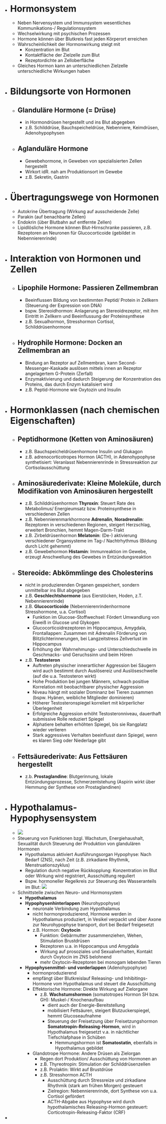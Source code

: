 - # Hormonsystem
    - Neben Nervensystem und Immunsystem wesentliches Kommunikations-/ Regulationssystem
    - Wechselwirkung mit psychischen Prozessen
    - Hormone können über Blutkreis fast jeden Körperort erreichen
    - Wahrscheinlichkeit der Hormonwirkung steigt mit
        - Konzentration im Blut
        - Kontaktfläche der Zielzelle zum Blut
        - Rezeptordichte an Zelloberfläche
    - Gleiches Hormon kann an unterschiedlichen Zielzelle unterschiedliche Wirkungen haben
- # Bildungsorte von Hormonen
    - ## Glanduläre Hormone (= Drüse)
        - in Hormondrüsen hergestellt und ins Blut abgegeben
        - z.B. Schilddrüse, Bauchspeicheldrüse, Nebenniere, Keimdrüsen, Adenohypophysen
    - ## Aglanduläre Hormone
        - Gewebehormone, in Geweben von spezialisierten Zellen hergestellt
        - Wirkort idR. nah am Produktionsort im Gewebe
        - z.B. Sekretin, Gastrin
- # Übertragungswege von Hormonen
    - Autokrine Übertragung (Wirkung auf ausscheidende Zelle)
    - Parakin (auf benachbarte Zellen)
    - Endokrin (über Blutbahn auf entfernte Zellen)
    - Lipidlösliche Hormone können Blut-Hirnschranke passieren, z.B. Rezeptoren an Neuronen für Glucocorticoide (gebildet in Nebennierenrinde)
- # Interaktion von Hormonen und Zellen
    - ## Lipophile Hormone: Passieren Zellmembran
        - Beeinflussen Bildung von bestimmten Peptid/ Protein in Zellkern (Steuerung der Expression von DNA)
        - bspw. Stereoidhormon: Anlagerung an Stereoidrezeptor, mit ihm Eintritt in Zellkern und Beeinflussung der Proteinsynthese
        - z.B. Sexualhormon, Stresshormon Cortisol, Schilddrüsenhormone
    - ## Hydrophile Hormone: Docken an Zellmembran an
        - Bindung an Rezeptor auf Zellmembran, kann Second-Messenger-Kaskade auslösen mittels innen an Rezeptor angelagertem G-Protein (Zerfall)
        - Enzymaktivierung und dadurch Steigerung der Konzentration des Proteins, das durch Enzym katalisiert wird
        - z.B. Peptid-Hormone wie Oxytozin und Insulin
- # Hormonklassen (nach chemischen Eigenschaften)
    - ## Peptidhormone (Ketten von Aminosäuren)
        - z.B. Bauchspeicheldrüsenhormone Insulin und Glukagon
        - z.B. adrenocorticotropes Hormon (ACTH), in Adenohypophyse synthetisiert: Veranlasst Nebennierenrinde in Stressreaktion zur Cortisolausschüttung
    - ## Aminosäurederivate: Kleine Moleküle, durch Modifikation von Aminosäuren hergestellt
        - z.B. Schilddrüsenhormon **Thyroxin**: Steuert Rate des Metabolimus/ Energieumsatz bzw. Proteinsynthese in verschiedenen Zellen
        - z.B. Nebennierenmarkhormone **Adrenalin**, **Noradrenalin**: Rezeptoren in verschiedenen Regionen, steigert Herzschlag, erweitert Bronchien, hemmt Magen-Darm-Trakt
        - z.B. Zirbeldrüsenhormon **Melatonin**: (De-) aktivierung verschiedener Organsysteme im Tag-/ Nachtrhythmus (Bildung durch Licht gehemmt)
        - z.B. Gewebehormon **Histamin**: Immunreaktion im Gewebe, erzeugt Anschwellung des Gewebes in Entzündungsreaktion
    - ## Stereoide: Abkömmlinge des Cholesterins
        - nicht in produzierenden Organen gespeichert, sondern unmittelbar ins Blut abgegeben
        - z.B. **Geschlechtshormone** (aus Eierstöcken, Hoden, z.T. Nebennierenrinde)
        - z.B. **Glucocorticoide** (Nebennierenrindenhormone Stresshormone, u.a. Cortisol)
            - Funktion im Glucose-Stoffwechsel: Fördert Umwandlung von Eiweiß in Glucose und Glykogen
            - Glucocorticoidrezeptoren im Hippocampus, Amygdala, Frontallappen: Zusammen mit Adrenalin Förderung von Blitzlichterinnerungen, bei Langzeitstress Zellverlust im Hippocampus
            - Erhöhung der Wahrnehmungs- und Unterschiedschwelle im Geschmacks- und Geruchssinn und beim Hören
        - z.B. **Testosteron**
            - Auftreten physischer innerartlicher Aggression bei Säugern wird auch bestimmt durch Auslösereiz und Auslöseschwelle (auf die u.a. Testosteron wirkt)
            - Hohe Produktion bei jungen Männern, schwach positive Korrelation mit beobachtbarer physischer Aggression
            - Niveau hängt mit sozialer Dominanz bei Tieren zusammen (bspw. Hyänen, weibliche Mitglieder dominieren)
            - Höherer Testosteronspiegel korreliert mit körperlicher Überlegenheit
            - Erfolgreiche Aggression erhöht Testosteronniveau, dauerthaft submissive Rolle reduziert Spiegel
            - Alphatiere behalten erhöhten Spiegel, bis sie Rangplatz wieder verlieren
            - Stark aggressives Verhalten beeinflusst dann Spiegel, wenn es klaren Sieg oder Niederlage gibt
    - ## Fettsäurederivate: Aus Fettsäuren hergestellt
        - z.b. **Prostaglandine**: Blutgerinnung, lokale Entzündungsprozesse, Schmerzentstehung (Aspirin wirkt über Hemmung der Synthese von Prostaglandinen)
- # Hypothalamus-Hypophysensystem
    - ![](https://firebasestorage.googleapis.com/v0/b/firescript-577a2.appspot.com/o/imgs%2Fapp%2Fssoenksen%2FkhCIsI4HwM.png?alt=media&token=66940482-bd65-4151-b613-6a123cdf32ae)
    - Steuerung von Funktionen bzgl. Wachstum, Energiehaushalt, Sexualität durch Steuerung der Produktion von glandulären Hormonen
        - Hypothalamus aktiviert Ausführungsorgan Hypophyse: Nach Bedarf (ZNS), nach Zeit (z.B. zirkadiane Rhythmik, Menstruationszyklus)
        - Regulation durch negative Rückkopplung: Konzentration im Blut oder Wirkung wird registriert, Ausschüttung reguliert
        - Bspw. hormoneller Regelkreis zur Steuerung des Wasseranteils im Blut: ![](https://firebasestorage.googleapis.com/v0/b/firescript-577a2.appspot.com/o/imgs%2Fapp%2Fssoenksen%2F2_G6nWjSn_.png?alt=media&token=556c2b49-39c2-4ed9-900b-bc6fd41786fd)
    - Schnittstelle zwischen Neuro- und Hormonsystem
        - **Hypothalamus**
        - **Hypophysenhinterlappen** (Neurohypophyse)
            - neuronale Verbindung zum Hypothalamus
            - nicht hormonproduzierend, Hormone werden in Hypothalamus produziert, in Vesikel verpackt und über Axone zur Neurohypophyse transport, dort bei Bedarf freigesetzt
            - z.B. Hormon: **Oxytocin**
                - Funktion: Gebärmutter zusammenziehen, Wehen, Stimulation Brustdrüsen
                - Rezeptoren u.a. in Hippocampus und Amygdala
                - Wirkung auf prosoziales und Sexualverhalten, Kontakt durch Oxytocin im ZNS belohnend
                - mehr Oxytocin-Rezeptoren bei monogam lebenden Tieren
        - **Hypophysenmittel- und vorderlappen** (Adenohypophyse)
            - hormonproduzierend
            - empfängt über Blutkreislauf Releasing- und Inhibitings-Hormone vom Hypothalamus und steuert die Ausschüttung
            - Effektorische Hormone: Direkte Wirkung auf Zielorgane
                - z.B. **Wachstumshormon** (somatotropes Hormon SH bzw. GH): Muskel-/ Knochenaufbau
                    - dient auch der Energie-Bereitstellung
                    - mobilisiert Fettsäuren, steigert Blutzuckerspiegel, hemmt Glucoseaufnahme
                    - Steuerung der Freisetzung über Freisetzungshormon **Somatotropin-Releasing-Hormon**, wird in Hypothalamus freigesetzt v.a. in nächtlicher Tiefschlafphase in Schüben
                        - Hemmungshormon ist **Somatostatin**, ebenfalls in Hypothalamus gebildet
            - Glandotrope Hormone: Andere Drüsen als Zielorgan
                - Regen dort Produktion/ Ausschüttung von Hormonen an
                - z.B. Thyreotropin: Stimulation der Schilddrüsenzellen
                - z.B. Prolaktin: Wirkt auf Brustdrüse
                - z.B. Stresshormon ACTH
                    - Ausschüttung durch Stressreize und zirkadiane Rhythmik (stark am frühen Morgen) gesteuert
                    - Zielregion: Nebennierenrinde, dort Synthese von u.a. Cortisol gefördert
                    - ACTH-Abgabe aus Hypophyse wird durch hypothalamisches Releasing-Hormon gesteuert: Corticotropin-Releasing-Faktor (CRF)
- 
